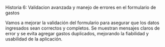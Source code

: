 Historia 6: Validacion avanzada y manejo de errores en el formulario de gastos

Vamos a mejorar la validación del formulario para asegurar que los datos ingresados
sean correctos y completos. Se muestran mensajes claros de error y se evita agregar 
gastos duplicados, mejorando la fiabilidad y usabilidad de la aplicación. 